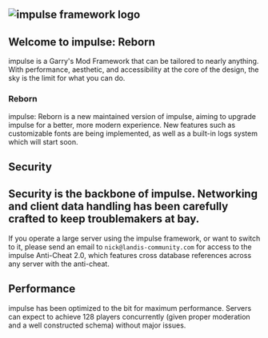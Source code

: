 ![impulse framework logo](https://raw.githubusercontent.com/LandisGames/impulse/main/logo.png)
----
## Welcome to impulse: Reborn
impulse is a Garry's Mod Framework that can be tailored to nearly anything. With performance, aesthetic, and accessibility at the core of the design,
the sky is the limit for what you can do.

### Reborn
impulse: Reborn is a new maintained version of impulse, aiming to upgrade impulse for a better, more modern experience.
New features such as customizable fonts are being implemented, as well as a built-in logs system which will start soon.

## Security
Security is the backbone of impulse. Networking and client data handling has been carefully crafted to keep troublemakers at bay.
----  
If you operate a large server using the impulse framework, or want to switch to it, please send an email to `nick@landis-community.com` for
access to the impulse Anti-Cheat 2.0, which features cross database references across any server with the anti-cheat.

## Performance
impulse has been optimized to the bit for maximum performance. Servers can expect to achieve 128 players concurrently (given proper moderation and
a well constructed schema) without major issues.
